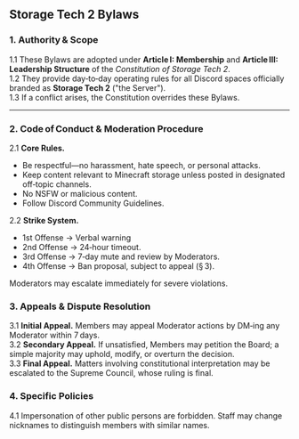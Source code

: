## Storage Tech 2 Bylaws

### 1. Authority & Scope
1.1 These Bylaws are adopted under **Article I: Membership** and **Article III: Leadership Structure** of the *Constitution of Storage Tech 2*.  
1.2 They provide day‑to‑day operating rules for all Discord spaces officially branded as **Storage Tech 2** ("the Server").  
1.3 If a conflict arises, the Constitution overrides these Bylaws.

---

### 2. Code of Conduct & Moderation Procedure
2.1 **Core Rules.**
* Be respectful—no harassment, hate speech, or personal attacks.
* Keep content relevant to Minecraft storage unless posted in designated off‑topic channels.
* No NSFW or malicious content.
* Follow Discord Community Guidelines.

2.2 **Strike System.**
* 1st Offense → Verbal warning
* 2nd Offense → 24‑hour timeout.
* 3rd Offense → 7‑day mute and review by Moderators.
* 4th Offense → Ban proposal, subject to appeal (§ 3).

Moderators may escalate immediately for severe violations.


### 3. Appeals & Dispute Resolution
3.1 **Initial Appeal.** Members may appeal Moderator actions by DM‑ing any Moderator within 7 days.  
3.2 **Secondary Appeal.** If unsatisfied, Members may petition the Board; a simple majority may uphold, modify, or overturn the decision.  
3.3 **Final Appeal.** Matters involving constitutional interpretation may be escalated to the Supreme Council, whose ruling is final.

### 4. Specific Policies
4.1 Impersonation of other public persons are forbidden. Staff may change nicknames to distinguish members with similar names.
